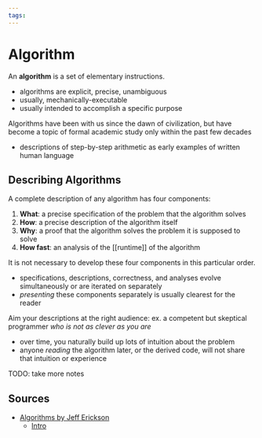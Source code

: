 ```yaml
---
tags:
---
```


# Algorithm

An **algorithm** is a set of elementary instructions.

- algorithms are explicit, precise, unambiguous
- usually, mechanically-executable
- usually intended to accomplish a specific purpose

Algorithms have been with us since the dawn of civilization, but have become a topic of formal academic study only within the past few decades

- descriptions of step-by-step arithmetic as early examples of written human language

## Describing Algorithms

A complete description of any algorithm has four components:

1. **What**: a precise specification of the problem that the algorithm solves
2. **How**: a precise description of the algorithm itself
3. **Why**: a proof that the algorithm solves the problem it is supposed to solve
4. **How fast**: an analysis of the [[runtime]] of the algorithm

It is not necessary to develop these four components in this particular order.

- specifications, descriptions, correctness, and analyses evolve simultaneously or are iterated on separately
- _presenting_ these components separately is usually clearest for the reader

Aim your descriptions at the right audience: ex. a competent but skeptical programmer _who is not as clever as you are_

- over time, you naturally build up lots of intuition about the problem
- anyone _reading_ the algorithm later, or the derived code, will not share that intuition or experience

TODO: take more notes

## Sources

- [Algorithms by Jeff Erickson](https://jeffe.cs.illinois.edu/teaching/algorithms/)
  - [Intro](https://jeffe.cs.illinois.edu/teaching/algorithms/book/00-intro.pdf)
